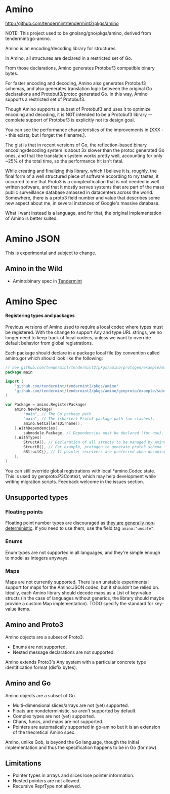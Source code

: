 # Amino

http://github.com/tendermint/tendermint2/pkgs/amino

NOTE: This project used to be gnolang/gno/pkgs/amino, derived from
tendermint/go-amino.

Amino is an encoding/decoding library for structures.

In Amino, all structures are declared in a restricted set of Go.

From those declarations, Amino generates Protobuf3 compatible binary bytes.

For faster encoding and decoding, Amino also generates Protobuf3 schemas, and
also generates translation logic between the original Go declarations and
Protobuf3/protoc generated Go.  In this way, Amino supports a restricted set
of Protobuf3.

Though Amino supports a subset of Protobuf3 and uses it to optimize encoding
and decoding, it is NOT intended to be a Protobuf3 library -- complete support
of Protobuf3 is explicitly not its design goal.

You can see the performance characteristics of the improvements in [XXX -- this
exists, but i forget the filename.].

The gist is that in recent versions of Go, the reflection-based binary
encoding/decoding system is about 3x slower than the protoc generated Go ones,
and that the translation system works pretty well, accounting for only ~25% of
the total time, so the performance hit isn't fatal.

While creating and finalizing this library, which I believe it is, roughly, the
final form of a well structured piece of software according to my tastes, it
occurred to me that Proto3 is a complexification that is not needed in well
written software, and that it mostly serves systems that are part of the mass
public surveillance database amassed in datacenters across the world.  Somewhere,
there is a proto3 field number and value that describes some new aspect about me,
in several instances of Google's massive database.

What I want instead is a language, and for that, the original implementation
of Amino is better suited.

# Amino JSON

This is experimental and subject to change.

## Amino in the Wild

* Amino:binary spec in [Tendermint](
https://github.com/tendermint/tendermint/blob/master/docs/spec/blockchain/encoding.md)


# Amino Spec

#### Registering types and packages

Previous versions of Amino used to require a local codec where types must be
registered.  With the change to support Any and type URL strings,
we no longer need to keep track of local codecs, unless we want to override
default behavior from global registrations.

Each package should declare in a package local file (by convention called amino.go)
which should look like the following:

```go
// see github.com/tendermint/tendermint2/pkgs/amino/protogen/example/main.go
package main

import (
	"github.com/tendermint/tendermint2/pkgs/amino"
	"github.com/tendermint/tendermint2/pkgs/amino/genproto/example/submodule"
)

var Package = amino.RegisterPackage(
	amino.NewPackage(
		"main", // The Go package path
		"main", // The (shorter) Proto3 package path (no slashes).
		amino.GetCallersDirname(),
	).WithDependencies(
		submodule.Package, // Dependencies must be declared (for now).
	).WithTypes(
		StructA{}, // Declaration of all structs to be managed by Amino.
		StructB{}, // For example, protogen to generate proto3 schema files.
		&StructC{}, // If pointer receivers are preferred when decoding to interfaces.
	),
)
```

You can still override global registrations with local \*amino.Codec state.
This is used by genproto.P3Context, which may help development while writing
migration scripts.  Feedback welcome in the issues section.

## Unsupported types

### Floating points
Floating point number types are discouraged as [they are generally
non-deterministic](http://gafferongames.com/networking-for-game-programmers/floating-point-determinism/).
If you need to use them, use the field tag `amino:"unsafe"`.

### Enums
Enum types are not supported in all languages, and they're simple enough to
model as integers anyways.

### Maps
Maps are not currently supported.  There is an unstable experimental support
for maps for the Amino:JSON codec, but it shouldn't be relied on.  Ideally,
each Amino library should decode maps as a List of key-value structs (in the
case of languages without generics, the library should maybe provide a custom
Map implementation).  TODO specify the standard for key-value items.

## Amino and Proto3

Amino objects are a subset of Proto3.
* Enums are not supported.
* Nested message declarations are not supported.

Amino extends Proto3's Any system with a particular concrete type
identification format (disfix bytes).

## Amino and Go

Amino objects are a subset of Go.
* Multi-dimensional slices/arrays are not (yet) supported.
* Floats are nondeterministic, so aren't supported by default.
* Complex types are not (yet) supported.
* Chans, funcs, and maps are not supported.
* Pointers are automatically supported in go-amino but it is an extension of
  the theoretical Amino spec.

Amino, unlike Gob, is beyond the Go language, though the initial implementation
and thus the specification happens to be in Go (for now).

## Limitations

* Pointer types in arrays and slices lose pointer information.
* Nested pointers are not allowed.
* Recursive ReprType not allowed.
